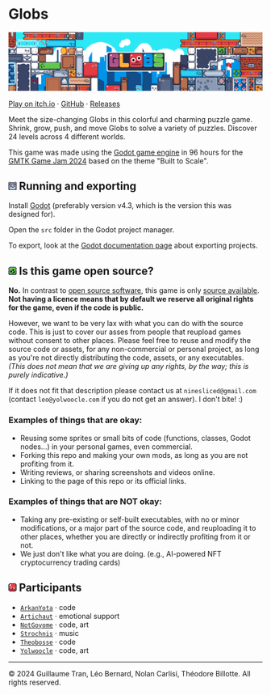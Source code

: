 # Globs
![Cover image](readme/banner_wide_cover.gif)

[Play on itch.io](https://yolwoocle.itch.io/globs) · [GitHub](https://github.com/ARKANYOTA/gmtk2024/) · [Releases](https://github.com/ARKANYOTA/gmtk2024/releases)

Meet the size-changing Globs in this colorful and charming puzzle game. Shrink, grow, push, and move Globs to solve a variety of puzzles. Discover 24 levels across 4 different worlds. 

This game was made using the [Godot game engine](https://godotengine.org) in 96 hours for the [GMTK Game Jam 2024](https://itch.io/jam/gmtk-2024) based on the theme "Built to Scale". 

<h2>
    <span>
        <img src="readme/mouse_small.png">
    </span> Running and exporting
</h2>

Install [Godot](https://godotengine.org/) (preferably version v4.3, which is the version this was designed for).

Open the `src` folder in the Godot project manager.

To export, look at the [Godot documentation page](https://docs.godotengine.org/en/stable/tutorials/export/exporting_projects.html) about exporting projects.


<h2>
    <span>
        <img src="readme/alien_small.png">
    </span> Is this game open source?
</h2>

**No.** In contrast to [open source software](https://en.wikipedia.org/wiki/Open-source_software), this game is only [source available](https://en.wikipedia.org/wiki/Source-available_software). **Not having a licence means that by default we reserve all original rights for the game, even if the code is public.**  

However, we want to be very lax with what you can do with the source code. This is just to cover our asses from people that reupload games without consent to other places. Please feel free to reuse and modify the source code or assets, for any non-commercial or personal project, as long as you're not directly distributing the code, assets, or any executables.  
*(This does not mean that we are giving up any rights, by the way; this is purely indicative.)*

If it does not fit that description please contact us at `ninesliced@gmail.com` (contact `leo@yolwoocle.com` if you do not get an answer). I don't bite! :)

### Examples of things that are okay:
- Reusing some sprites or small bits of code (functions, classes, Godot nodes...) in your personal games, even commercial.
- Forking this repo and making your own mods, as long as you are not profiting from it.
- Writing reviews, or sharing screenshots and videos online.
- Linking to the page of this repo or its official links.

### Examples of things that are NOT okay:
- Taking any pre-existing or self-built executables, with no or minor modifications, or a major part of the source code, and reuploading it to other places, whether you are directly or indirectly profiting from it or not.
- We just don't like what you are doing. (e.g., AI-powered NFT cryptocurrency trading cards)

<h2>
    <span>
        <img src="readme/icon_small.png">
    </span> Participants
</h2>

- [`ArkanYota`](https://github.com/arkanyota) · code
- [`Artichaut`](https://github.com/LeSeulArtichaut) · emotional support
- [`NotGoyome`](https://github.com/notgoyome) · code, art
- [`Strochnis`](https://on.soundcloud.com/wk1kdJsHbH2m8tLZ8) · music
- [`Theobosse`](https://github.com/TheodoreBillotte) · code
- [`Yolwoocle`](https://github.com/Yolwoocle) · code, art

<hr>

&copy; 2024 Guillaume Tran, Léo Bernard, Nolan Carlisi, Théodore Billotte. All rights reserved.
